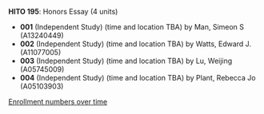 **HITO 195**: Honors Essay (4 units)

- **001** (Independent Study) (time and location TBA) by Man, Simeon S (A13240449)
- **002** (Independent Study) (time and location TBA) by Watts, Edward J. (A11077005)
- **003** (Independent Study) (time and location TBA) by Lu, Weijing (A05745009)
- **004** (Independent Study) (time and location TBA) by Plant, Rebecca Jo (A05103903)

[Enrollment numbers over time](./HITO195.tsv)
